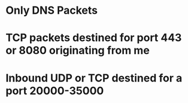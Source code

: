 # Only DNS Packets

# TCP packets destined for port 443 or 8080 originating from me

# Inbound UDP or TCP destined for a port 20000-35000

